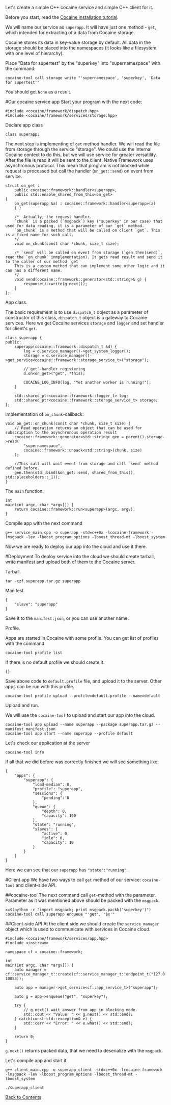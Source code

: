 ﻿Let's create a simple C++ cocaine service and simple C++ client for it.

Before you start, read the [Cocaine installation tutorial](tutorial_cocaine_install.md).

We will name our service as `superapp`. It will have just one method - `get`, which intended for extracting of a data from Cocaine storage.

Cocaine stores its data in key-value storage by default. All data in the storage should be placed into the namespaces (it looks like a filesystem with one level of hierarchy). 

Place "Data for supertest" by the "superkey" into  "supernamespace" with the command:

```
cocaine-tool call storage write "'supernamespace', 'superkey', 'Data for supertest'"
```

You should get `None` as a result.

#Our cocaine service app
Start your program with the next code:

```
#include <cocaine/framework/dispatch.hpp>
#include <cocaine/framework/services/storage.hpp>
```

Declare app class

```
class superapp;
```

The next step is implementing of `get` method handler.
We will read the file from storage through the service "storage". We could use the internal Cocaine context to do this, but we will use service for greater versatility. After the file is read it will be sent to the client.
Native Framework uses asynchronous protocol. This mean that program is not blocked while request is processed but call the handler (`on_get::send`) on event from service.

```
struct on_get :
    public cocaine::framework::handler<superapp>,
    public std::enable_shared_from_this<on_get>
{
    on_get(superapp &a) : cocaine::framework::handler<superapp>(a)
    { }

    /*  Actually, the request handler. 
    `chunk` is a packed (`msgpack`) key ("superkey" in our case) that used for data reading, it is a parameter of our `get` method.
    `on_chunk` is a method that will be called on client `get`. This is a fixed name for such call.
    */
    void on_chunk(const char *chunk, size_t size);

    /* `send` will be called on event from storage (`gen.then(send)`, read the `on_chunk` inmplementation). It gets read result and send it to the caller of our method `get`
    This is a custom method that can implement some other logic and it can has a different name.
    */
    void send(cocaine::framework::generator<std::string>& g) {
        response()->write(g.next());
    }
};
```

App class.

The basic requirement is to use `dispatch_t` object as a parameter of constructor of this class,  `dispatch_t` object is a gateway to Cocaine services.
Here we get Cocaine services `storage` and `logger` and set handler for client's `get`.

```
class superapp {
public:
    superapp(cocaine::framework::dispatch_t &d) {
        log = d.service_manager()->get_system_logger();
        storage = d.service_manager()->get_service<cocaine::framework::storage_service_t>("storage");

        //`get`-handler registering
        d.on<on_get>("get", *this);

        COCAINE_LOG_INFO(log, "Yet another worker is running!");
    }

    std::shared_ptr<cocaine::framework::logger_t> log;
    std::shared_ptr<cocaine::framework::storage_service_t> storage;
};
```

Implementation of `on_chunk`-callback:

```
void on_get::on_chunk(const char *chunk, size_t size) {
    // Read operation returns an object that can be used for subscription to the asynchronous operation result
    cocaine::framework::generator<std::string> gen = parent().storage->read(
        "supernamespace",
        cocaine::framework::unpack<std::string>(chunk, size)
    );

    //This call will wait event from storage and call `send` method defined before.
    gen.then(std::bind(&on_get::send, shared_from_this(), std::placeholders::_1));
}
```

The `main` function:

```
int
main(int argc, char *argv[]) {
    return cocaine::framework::run<superapp>(argc, argv);
}
```

Compile app with the next command

```
g++ service_main.cpp -o superapp -std=c++0x -lcocaine-framework -lmsgpack -lev -lboost_program_options -lboost_thread-mt -lboost_system
```

Now we are ready to deploy our app into the cloud and use it there.

#Deployment
To deploy service into the cloud we should create tarball, write manifest and upload both of them to the Cocaine server.

Tarball.

```
tar -czf superapp.tar.gz superapp
```

Manifest.

```
{
    "slave": "superapp"
}
```

Save it to the `manifest.json`, or you can use another name.

Profile.

Apps are started in Cocaine with some profile. You can get list of profiles with the command

```
cocaine-tool profile list
```

If there is no default profile we should create it.

```
{}
```

Save above code to `default.profile` file, and upload it to the server. Other apps can be run with this profile.

```
cocaine-tool profile upload --profile=default.profile --name=default
```

Upload and run.

We will use the `cocaine-tool` to upload and start our app into the cloud.

```
cocaine-tool app upload --name superapp --package superapp.tar.gz --manifest manifest.json
cocaine-tool app start --name superapp --profile default
```

Let's check our application at the server

```
cocaine-tool info
```

If all that we did before was correctly finished we will see something like:

```
{
    "apps": {
        "superapp": {
            "load-median": 0, 
            "profile": "superapp", 
            "sessions": {
                "pending": 0
            }, 
            "queue": {
                "depth": 0, 
                "capacity": 100
            }, 
            "state": "running", 
            "slaves": {
                "active": 0, 
                "idle": 0, 
                "capacity": 10
            }
        }
    }
}
```
Here we can see that our `superapp` has `"state":"running"`.

#Client app
We have two ways to call `get` method of our service: `cocaine-tool` and client-side API.

##cocaine-tool
The next command call `get`-method with the parameter. Parameter as it was mentioned above should be packed with the `msgpack`.

```
x=$(python -c "import msgpack; print msgpack.packb('superkey')")
cocaine-tool call superapp enqueue "'get', '$x'"
```

##Client-side API
At the client side we should create the `service_manager` object which is used to communicate with services in Cocaine cloud.

```
#include <cocaine/framework/services/app.hpp>
#include <iostream>

namespace cf = cocaine::framework;

int
main(int argc, char *argv[]) {
    auto manager = cf::service_manager_t::create(cf::service_manager_t::endpoint_t("127.0.0.1", 10053));

    auto app = manager->get_service<cf::app_service_t>("superapp");

    auto g = app->enqueue("get", "superkey");

    try {
        // g.next() wait answer from app in blocking mode.
        std::cout << "Value: " << g.next() << std::endl;
    } catch(const std::exception& e) {
        std::cerr << "Error: " << e.what() << std::endl;
    }

    return 0;
}
```

`g.next()` returns packed data, that we need to deserialize with the `msgpack`.

Let's compile app and start it

```
g++ client_main.cpp -o superapp_client -std=c++0x -lcocaine-framework -lmsgpack -lev -lboost_program_options -lboost_thread-mt -lboost_system

./superapp_client
```

[Back to Contents](contents.md)